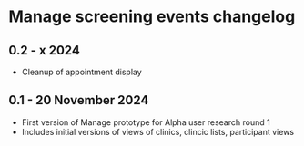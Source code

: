 # Manage screening events changelog

## 0.2 - x 2024

* Cleanup of appointment display

## 0.1 - 20 November 2024

* First version of Manage prototype for Alpha user research round 1
* Includes initial versions of views of clinics, clincic lists, participant views
